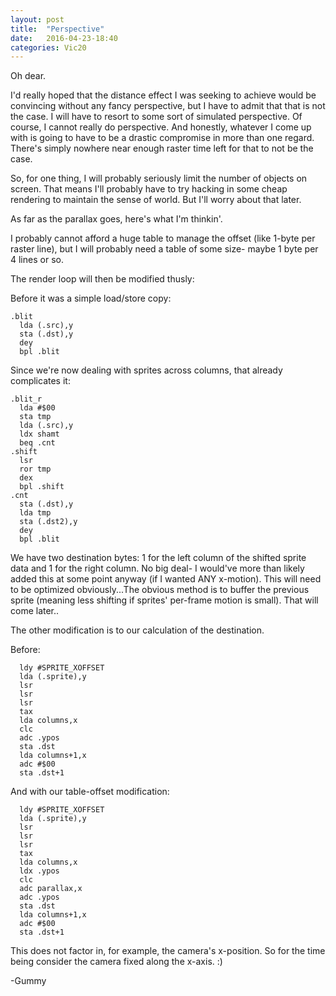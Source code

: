 ```yaml
---
layout: post
title:  "Perspective"
date:   2016-04-23-18:40
categories: Vic20
---
```


Oh dear.

I'd really hoped that the distance effect I was seeking to achieve would be
convincing without any fancy perspective, but I have to admit that that is not
the case.  I will have to resort to some sort of simulated perspective.
Of course, I cannot really do perspective.  And honestly, whatever I come up
with is going to have to be a drastic compromise in more than one regard.
There's simply nowhere near enough raster time left for that to not be the case.


So, for one thing, I will probably seriously limit the number of objects on
screen.  That means I'll probably have to try hacking in some cheap rendering
to maintain the sense of world.  But I'll worry about that later.


As far as the parallax goes, here's what I'm thinkin'.

I probably cannot afford a huge table to manage the offset (like 1-byte per
raster line), but I will probably need a table of some size- maybe 1 byte per
4 lines or so.

The render loop will then be modified thusly:

Before it was a simple load/store copy:
```
.blit
  lda (.src),y
  sta (.dst),y
  dey
  bpl .blit
```

Since we're now dealing with sprites across columns, that already complicates
it:
```
.blit_r
  lda #$00
  sta tmp
  lda (.src),y
  ldx shamt
  beq .cnt
.shift
  lsr
  ror tmp
  dex
  bpl .shift
.cnt
  sta (.dst),y
  lda tmp
  sta (.dst2),y
  dey
  bpl .blit
```
We have two destination bytes: 1 for the left column of the shifted sprite data
and 1 for the right column.  No big deal- I would've more than likely added
this at some point anyway (if I wanted ANY x-motion).
This will need to be optimized obviously...The obvious method is to buffer the
previous sprite (meaning less shifting if sprites' per-frame motion is small).
That will come later..


The other modification is to our calculation of the destination.

Before:
```
  ldy #SPRITE_XOFFSET
  lda (.sprite),y
  lsr
  lsr
  lsr
  tax
  lda columns,x
  clc
  adc .ypos
  sta .dst
  lda columns+1,x
  adc #$00
  sta .dst+1
```

And with our table-offset modification:
```
  ldy #SPRITE_XOFFSET
  lda (.sprite),y
  lsr
  lsr
  lsr
  tax
  lda columns,x
  ldx .ypos
  clc
  adc parallax,x
  adc .ypos
  sta .dst
  lda columns+1,x
  adc #$00
  sta .dst+1
```

This does not factor in, for example, the camera's x-position.  So for the time
being consider the camera fixed along the x-axis. :)

-Gummy
